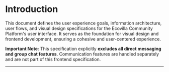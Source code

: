# Introduction

This document defines the user experience goals, information architecture, user flows, and visual design specifications for the Ecovilla Community Platform's user interface. It serves as the foundation for visual design and frontend development, ensuring a cohesive and user-centered experience.

**Important Note**: This specification explicitly **excludes all direct messaging and group chat features**. Communication features are handled separately and are not part of this frontend specification.

---
